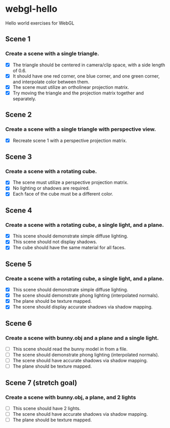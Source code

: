 # webgl-hello
Hello world exercises for WebGL

## Scene 1
### Create a scene with a single triangle.
- [x] The triangle should be centered in camera/clip space, with a side length of 0.6.
- [x] It should have one red corner, one blue corner, and one green corner, and interpolate color between them.
- [x] The scene must utilize an ortholinear projection matrix.
- [x] Try moving the triangle and the projection matrix together and separately.

## Scene 2
### Create a scene with a single triangle with perspective view.
- [x] Recreate scene 1 with a perspective projection matrix.

## Scene 3
### Create a scene with a rotating cube.
- [x] The scene must utilize a perspective projection matrix.
- [x] No lighting or shadows are required.
- [x] Each face of the cube must be a different color.

## Scene 4
### Create a scene with a rotating cube, a single light, and a plane.
- [x] This scene should demonstrate simple diffuse lighting.
- [x] This scene should not display shadows.
- [x] The cube should have the same material for all faces.

## Scene 5
### Create a scene with a rotating cube, a single light, and a plane.
- [x] This scene should demonstrate simple diffuse lighting.
- [x] The scene should demonstrate phong lighting (interpolated normals).
- [x] The plane should be texture mapped.
- [x] The scene should display accurate shadows via shadow mapping.

## Scene 6
### Create a scene with bunny.obj and a plane and a single light.
- [ ] This scene should read the bunny model in from a file.
- [ ] The scene should demonstrate phong lighting (interpolated normals).
- [ ] The scene should have accurate shadows via shadow mapping.
- [ ] The plane should be texture mapped.

## Scene 7 (stretch goal)
### Create a scene with bunny.obj, a plane, and 2 lights
- [ ] This scene should have 2 lights.
- [ ] The scene should have accurate shadows via shadow mapping.
- [ ] The plane should be texture mapped.
